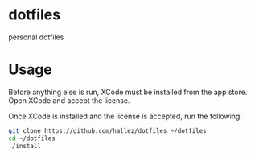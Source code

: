 # dotfiles

personal dotfiles

# Usage

Before anything else is run, XCode must be installed from the app store.
Open XCode and accept the license.

Once XCode is installed and the license is accepted, run the following:

```sh
git clone https://github.com/hallez/dotfiles ~/dotfiles
cd ~/dotfiles
./install
```
